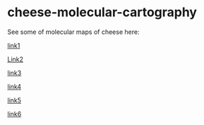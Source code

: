 # cheese-molecular-cartography

See some of molecular maps of cheese here:

[link1](https://ili.embl.de/?http://github.com/lfnothias/cheese-molecular-cartography/raw/master/3D_model/20160719130338_v2.stl;http://github.com/lfnothias/cheese-molecular-cartography/raw/master/ili_table/ili2_cheese.csv;https://github.com/lfnothias/cheese-molecular-cartography/raw/master/molecular_snapshots/log(Brachybacterium_Lactobacillus).json)

[Link2](https://ili.embl.de/?http://github.com/lfnothias/cheese-molecular-cartography/raw/master/3D_model/20160719130338_v2.stl;http://github.com/lfnothias/cheese-molecular-cartography/raw/master/ili_table/ili2_cheese.csv;https://github.com/lfnothias/cheese-molecular-cartography/raw/master/molecular_snapshots/log(Brevibacterium_Lactobacillus).json)

[link3](https://ili.embl.de/?http://github.com/lfnothias/cheese-molecular-cartography/raw/master/3D_model/20160719130338_v2.stl;http://github.com/lfnothias/cheese-molecular-cartography/raw/master/ili_table/ili2_cheese.csv;https://github.com/lfnothias/cheese-molecular-cartography/raw/master/molecular_snapshots/log(Corynebacterium_Lactobacillus).json)

[link4](https://ili.embl.de/?http://github.com/lfnothias/cheese-molecular-cartography/raw/master/3D_model/20160719130338_v2.stl;http://github.com/lfnothias/cheese-molecular-cartography/raw/master/ili_table/ili2_cheese.csv;https://github.com/lfnothias/cheese-molecular-cartography/raw/master/molecular_snapshots/log(Disulfide_3-methyl-butanal).json)

[link5](https://ili.embl.de/?http://github.com/lfnothias/cheese-molecular-cartography/raw/master/3D_model/20160719130338_v2.stl;http://github.com/lfnothias/cheese-molecular-cartography/raw/master/ili_table/ili2_cheese.csv;https://github.com/lfnothias/cheese-molecular-cartography/raw/master/molecular_snapshots/log(Methionine_RecA).json)

[link6](https://ili.embl.de/?http://github.com/lfnothias/cheese-molecular-cartography/raw/master/3D_model/20160719130338_v2.stl;http://github.com/lfnothias/cheese-molecular-cartography/raw/master/ili_table/ili2_cheese.csv;https://github.com/lfnothias/cheese-molecular-cartography/raw/master/molecular_snapshots/log(Trisulfide_3-methyl-butanal).json)
